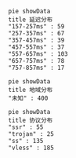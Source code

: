 
```mermaid
pie showData
title 延迟分布
"157-257ms" : 59
"257-357ms" : 67
"357-457ms" : 39
"457-557ms" : 37
"557-657ms" : 103
"657-757ms" : 78
"757-857ms" : 17
```
```mermaid
pie showData
title 地域分布
"未知" : 400
```
```mermaid
pie showData
title 协议分布
"ssr" : 55
"trojan" : 25
"ss" : 135
"vless" : 185
```